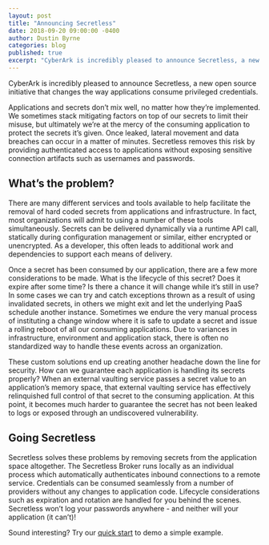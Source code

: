 ```yaml
---
layout: post
title: "Announcing Secretless"
date: 2018-09-20 09:00:00 -0400
author: Dustin Byrne
categories: blog
published: true
excerpt: "CyberArk is incredibly pleased to announce Secretless, a new open source project that changes the way applications consume privileged credentials."
---
```


CyberArk is incredibly pleased to announce Secretless, a new open source initiative that changes the way applications consume privileged credentials. 

Applications and secrets don’t mix well, no matter how they’re implemented. We sometimes stack mitigating factors on top of our secrets to limit their misuse, but ultimately we’re at the mercy of the consuming application to protect the secrets it’s given. Once leaked, lateral movement and data breaches can occur in a matter of minutes. Secretless removes this risk by providing authenticated access to applications without exposing sensitive connection artifacts such as usernames and passwords.

## What’s the problem?
There are many different services and tools available to help facilitate the removal of hard coded secrets from applications and infrastructure. In fact, most organizations will admit to using a number of these tools simultaneously. Secrets can be delivered dynamically via a runtime API call, statically during configuration management or similar, either encrypted or unencrypted. As a developer, this often leads to additional work and dependencies to support each means of delivery.

Once a secret has been consumed by our application, there are a few more considerations to be made. What is the lifecycle of this secret? Does it expire after some time? Is there a chance it will change while it’s still in use? In some cases we can try and catch exceptions thrown as a result of using invalidated secrets, in others we might exit and let the underlying PaaS schedule another instance. Sometimes we endure the very manual process of instituting a change window where it is safe to update a secret and issue a rolling reboot of all our consuming applications. Due to variances in infrastructure, environment and application stack, there is often no standardized way to handle these events across an organization.

These custom solutions end up creating another headache down the line for security. How can we guarantee each application is handling its secrets properly? When an external vaulting service passes a secret value to an application’s memory space, that external vaulting service has effectively relinquished full control of that secret to the consuming application. At this point, it becomes much harder to guarantee the secret has not been leaked to logs or exposed through an undiscovered vulnerability.

## Going Secretless
Secretless solves these problems by removing secrets from the application space altogether. The Secretless Broker runs locally as an individual process which automatically authenticates inbound connections to a remote service. Credentials can be consumed seamlessly from a number of providers without any changes to application code. Lifecycle considerations such as expiration and rotation are handled for you behind the scenes. Secretless won’t log your passwords anywhere - and neither will your application (it can’t)!


Sound interesting? Try our [quick start](/docs/get_started/quick_start.html) to demo a simple example.



